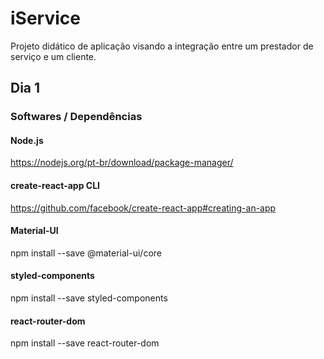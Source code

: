 # iService

Projeto didático de aplicação visando a integração entre um prestador de serviço e um cliente.


## Dia 1

### Softwares / Dependências

#### Node.js
https://nodejs.org/pt-br/download/package-manager/

#### create-react-app CLI
https://github.com/facebook/create-react-app#creating-an-app

#### Material-UI
npm install --save @material-ui/core

#### styled-components
npm install --save styled-components

#### react-router-dom
npm install --save react-router-dom